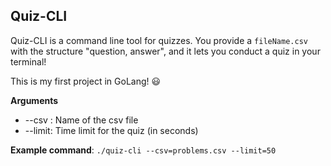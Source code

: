 ## Quiz-CLI

Quiz-CLI is a command line tool for quizzes. You provide a `fileName.csv` with the structure "question, answer", and it lets you conduct a quiz in your terminal!

This is my first project in GoLang! :smiley:

**Arguments**

* --csv : Name of the csv file
* --limit: Time limit for the quiz (in seconds)

**Example command**: `./quiz-cli --csv=problems.csv --limit=50`
